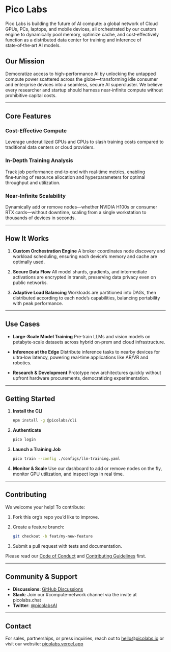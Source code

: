 # Pico Labs

Pico Labs is building the future of AI compute: a global network of Cloud GPUs, PCs, laptops, and mobile devices, all orchestrated by our custom engine to dynamically pool memory, optimize cache, and cost‑effectively function as a distributed data center for training and inference of state‑of‑the‑art AI models.

## Our Mission

Democratize access to high-performance AI by unlocking the untapped compute power scattered across the globe—transforming idle consumer and enterprise devices into a seamless, secure AI supercluster. We believe every researcher and startup should harness near‑infinite compute without prohibitive capital costs.

---

## Core Features

### Cost‑Effective Compute

Leverage underutilized GPUs and CPUs to slash training costs compared to traditional data centers or cloud providers.

### In‑Depth Training Analysis

Track job performance end‑to‑end with real‑time metrics, enabling fine‑tuning of resource allocation and hyperparameters for optimal throughput and utilization.

### Near‑Infinite Scalability

Dynamically add or remove nodes—whether NVIDIA H100s or consumer RTX cards—without downtime, scaling from a single workstation to thousands of devices in seconds.

---

## How It Works

1. **Custom Orchestration Engine**
   A broker coordinates node discovery and workload scheduling, ensuring each device’s memory and cache are optimally used.

2. **Secure Data Flow**
   All model shards, gradients, and intermediate activations are encrypted in transit, preserving data privacy even on public networks.

3. **Adaptive Load Balancing**
   Workloads are partitioned into DAGs, then distributed according to each node’s capabilities, balancing portability with peak performance.

---

## Use Cases

* **Large‑Scale Model Training**
  Pre‑train LLMs and vision models on petabyte‑scale datasets across hybrid on‑prem and cloud infrastructure.

* **Inference at the Edge**
  Distribute inference tasks to nearby devices for ultra‑low latency, powering real‑time applications like AR/VR and robotics.

* **Research & Development**
  Prototype new architectures quickly without upfront hardware procurements, democratizing experimentation.

---

## Getting Started

1. **Install the CLI**

   ```bash
   npm install -g @picolabs/cli
   ```

2. **Authenticate**

   ```bash
   pico login
   ```

3. **Launch a Training Job**

   ```bash
   pico train --config ./configs/llm-training.yaml
   ```

4. **Monitor & Scale**
   Use our dashboard to add or remove nodes on the fly, monitor GPU utilization, and inspect logs in real time.

---

## Contributing

We welcome your help! To contribute:

1. Fork this org’s repo you’d like to improve.
2. Create a feature branch:

   ```bash
   git checkout -b feat/my-new-feature
   ```
3. Submit a pull request with tests and documentation.

Please read our [Code of Conduct](CODE_OF_CONDUCT.md) and [Contributing Guidelines](CONTRIBUTING.md) first.

---

## Community & Support

* **Discussions**: [GitHub Discussions](https://github.com/picolabs/discussions)
* **Slack**: Join our #compute‑network channel via the invite at picolabs.chat
* **Twitter**: [@picolabsAI](https://twitter.com/picolabsAI)

---

## Contact

For sales, partnerships, or press inquiries, reach out to [hello@picolabs.io](mailto:hello@picolabs.io) or visit our website: [picolabs.vercel.app](https://picolabs.vercel.app)
